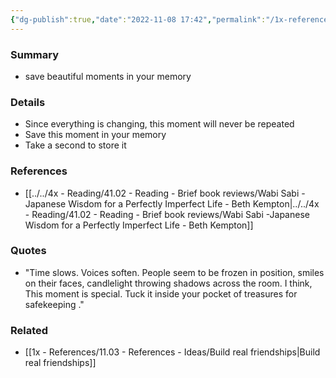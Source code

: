```yaml
---
{"dg-publish":true,"date":"2022-11-08 17:42","permalink":"/1x-references/11-03-references-ideas/save-beautiful-and-special-moments-in-your-memory/","dgHomeLink":true,"dgPassFrontmatter":true,"dgShowBacklinks":true,"dgShowLocalGraph":false,"dgShowInlineTitle":true}
---
```



### Summary
- save beautiful moments in your memory

### Details
- Since everything is changing, this moment will never be repeated
- Save this moment in your memory
- Take a second to store it

### References
- [[../../4x - Reading/41.02 - Reading - Brief book reviews/Wabi Sabi -Japanese Wisdom for a Perfectly Imperfect Life - Beth Kempton|../../4x - Reading/41.02 - Reading - Brief book reviews/Wabi Sabi -Japanese Wisdom for a Perfectly Imperfect Life - Beth Kempton]]

### Quotes
- "Time slows. Voices soften. People seem to be frozen in position, smiles on their faces, candlelight throwing shadows across the room. I think, This moment is special. Tuck it inside your pocket of treasures for safekeeping ."

### Related
- [[1x - References/11.03 - References - Ideas/Build real friendships|Build real friendships]]